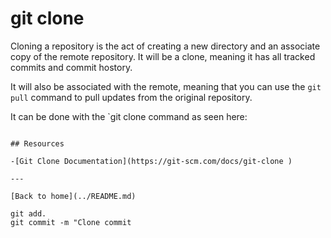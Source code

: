 # git clone

Cloning a repository is the act of creating a new directory and an associate copy of the remote repository. It will be a clone, meaning it has all tracked commits and commit hostory.

It will also be associated with the remote, meaning that you can use the `git pull` command to pull updates from the original repository.

It can be done with the `git clone command as seen here:
```

## Resources

-[Git Clone Documentation](https://git-scm.com/docs/git-clone ) 

---

[Back to home](../README.md)

git add.
git commit -m "Clone commit
